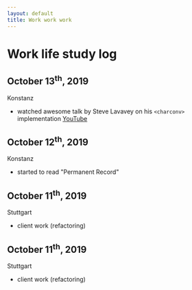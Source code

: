 ```yaml
---
layout: default
title: Work work work
---
```


# Work life study log

## October 13<sup>th</sup>, 2019
Konstanz
- watched awesome talk by Steve Lavavey on his `<charconv>` implementation [YouTube](https://www.youtube.com/watch?v=4P_kbF0EbZM)

## October 12<sup>th</sup>, 2019
Konstanz
- started to read "Permanent Record"

## October 11<sup>th</sup>, 2019
Stuttgart
- client work (refactoring)

## October 11<sup>th</sup>, 2019
Stuttgart
- client work (refactoring)

